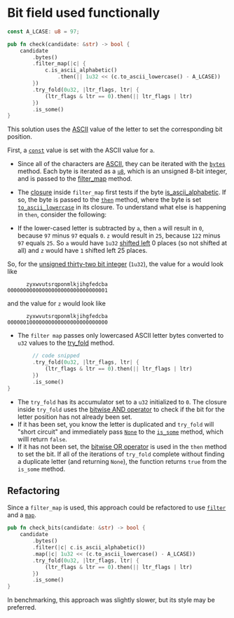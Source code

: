 # Bit field used functionally

```rust
const A_LCASE: u8 = 97;

pub fn check(candidate: &str) -> bool {
    candidate
        .bytes()
        .filter_map(|c| {
            c.is_ascii_alphabetic()
                .then(|| 1u32 << (c.to_ascii_lowercase() - A_LCASE))
        })
        .try_fold(0u32, |ltr_flags, ltr| {
            (ltr_flags & ltr == 0).then(|| ltr_flags | ltr)
        })
        .is_some()
}
```

This solution uses the [ASCII][ascii] value of the letter to set the corresponding bit position.

First, a [`const`][const] value is set with the ASCII value for `a`.

- Since all of the characters are [ASCII][ascii], they can be iterated with the [`bytes`][bytes] method.
Each byte is iterated as a [`u8`][u8], which is an unsigned 8-bit integer, and is passed to the [filter_map][filter-map] method.
- The [closure][closure] inside `filter_map` first tests if the byte [is_ascii_alphabetic][is-ascii-alphabetic].
If so, the byte is passed to the [`then`][then] method, where the byte is set [`to_ascii_lowercase`][to-ascii-lowercase] in its closure.
To understand what else is happening in `then`, consider the following:

- If the lower-cased letter is subtracted by `a`, then `a` will result in `0`, because `97` minus `97`  equals `0`.
`z` would result in `25`, because `122` minus `97` equals `25`.
So `a` would have `1u32` [shifted left][shift-left] 0 places (so not shifted at all) and `z` would have `1` shifted left 25 places.

So, for the [unsigned thirty-two bit integer][u32] (`1u32`), the value for `a` would look like

```
      zyxwvutsrqponmlkjihgfedcba
00000000000000000000000000000001
```

and the value for `z` would look like

```
      zyxwvutsrqponmlkjihgfedcba
00000010000000000000000000000000
```

- The `filter map` passes only lowercased ASCII letter bytes converted to `u32` values to the [try_fold][try-fold] method.

```rust
        // code snipped
        .try_fold(0u32, |ltr_flags, ltr| {
            (ltr_flags & ltr == 0).then(|| ltr_flags | ltr)
        })
        .is_some()
}
```

- The `try_fold` has its accumulator set to a `u32` initialized to `0`.
The closure inside `try_fold` uses the [bitwise AND operator][and] to check if the bit for the letter position has not already been set.
- If it has been set, you know the letter is duplicated and `try_fold` will "short circuit"
and immediately pass [`None`][none] to the [`is_some`][is-some] method, which willl return `false`.
- If it has not been set, the [bitwise OR operator][or] is used in the `then` method to set the bit.
If all of the iterations of `try_fold` complete without finding a duplicate letter (and returning `None`),
the function returns `true` from the `is_some` method.

## Refactoring

Since a `filter_map` is used, this approach could be refactored to use [`filter`][filter] and a [`map`][map].

```rust
pub fn check_bits(candidate: &str) -> bool {
    candidate
        .bytes()
        .filter(|c| c.is_ascii_alphabetic())
        .map(|c| 1u32 << (c.to_ascii_lowercase() - A_LCASE))
        .try_fold(0u32, |ltr_flags, ltr| {
            (ltr_flags & ltr == 0).then(|| ltr_flags | ltr)
        })
        .is_some()
}
```

In benchmarking, this approach was slightly slower, but its style may be preferred.

[ascii]: https://www.asciitable.com/
[const]: https://doc.rust-lang.org/std/keyword.const.html
[bytes]: https://doc.rust-lang.org/std/primitive.str.html#method.bytes
[u8]: https://doc.rust-lang.org/std/primitive.u8.html
[filter-map]: https://doc.rust-lang.org/core/iter/trait.Iterator.html#method.filter_map
[closure]: https://doc.rust-lang.org/rust-by-example/fn/closures.html
[is-ascii-alphabetic]: https://doc.rust-lang.org/std/primitive.u8.html#method.is_ascii_alphabetic
[then]: https://doc.rust-lang.org/core/primitive.bool.html#method.then
[to-ascii-lowercase]: https://doc.rust-lang.org/std/primitive.u8.html#method.to_ascii_lowercase
[u32]: https://doc.rust-lang.org/std/primitive.u32.html
[try-fold]: https://doc.rust-lang.org/std/iter/trait.Iterator.html#method.try_fold
[shift-left]: https://doc.rust-lang.org/std/ops/trait.Shl.html
[and]: https://doc.rust-lang.org/std/ops/trait.BitAnd.html
[none]: https://doc.rust-lang.org/std/option/enum.Option.html#variant.None
[is-some]: https://doc.rust-lang.org/std/option/enum.Option.html#method.is_some
[or]: https://doc.rust-lang.org/std/ops/trait.BitOr.html
[filter]: https://doc.rust-lang.org/std/iter/trait.Iterator.html#method.filter
[map]: https://doc.rust-lang.org/std/iter/trait.Iterator.html#method.map
